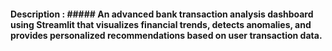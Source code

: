 #### Description : ##### An advanced bank transaction analysis dashboard using Streamlit that visualizes financial trends, detects anomalies, and provides personalized recommendations based on user transaction data.

